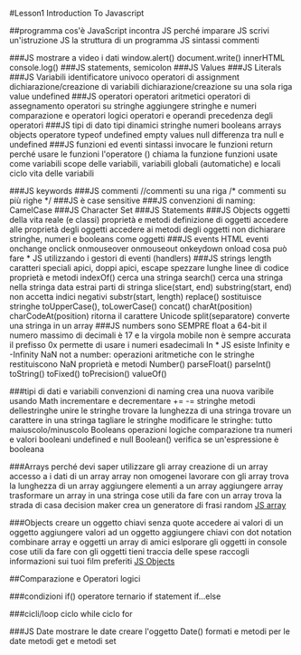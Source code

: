 #Lesson1 Introduction To Javascript

##programma
    cos'è JavaScript
    incontra JS
    perché imparare JS
    scrivi un'istruzione JS
    la struttura di un programma JS
    sintassi
    commenti

###JS mostrare a video i dati
        window.alert()
        document.write()
        innerHTML
        console.log()
###JS statements, semicolon
###JS Values
###JS Literals
###JS Variabili
    identificatore univoco
    operatori di assignment
    dichiarazione/creazione di variabili
    dichiarazione/creazione su una sola riga
    value undefined
###JS operatori
    operatori aritmetici
    operatori di assegnamento
    operatori su stringhe
    aggiungere stringhe e numeri
    comparazione e operatori logici
    operatori e operandi
    precedenza degli operatori
###JS tipi di dato
    tipi dinamici
    stringhe
    numeri
    booleans
    arrays
    objects
    operatore typeof
    undefined
    empty values
    null
    differenza tra null e undefined
###JS funzioni ed eventi
    sintassi
    invocare le funzioni
    return
    perché usare le funzioni
    l'operatore () chiama la funzione
    funzioni usate come variabili
    scope delle variabili, variabili globali (automatiche) e locali
    ciclo vita delle variabili

###JS keywords
###JS commenti
    //commenti su una riga
    /*
        commenti
        su più righe
    */
###JS è case sensitive
###JS convenzioni di naming: CamelCase
###JS Character Set
###JS Statements
###JS Objects
    oggetti della vita reale (e classi)
    proprietà e metodi
    definizione di oggetti
    accedere alle proprietà degli oggetti
    accedere ai metodi degli oggetti
    non dichiarare stringhe, numeri e booleans come oggetti
###JS events
    HTML eventi
        onchange
        onclick
        onmouseover
        onmouseout
        onkeydown
        onload
        cosa può fare * JS utilizzando i gestori di eventi (handlers)
###JS strings
    length
    caratteri speciali
        apici, doppi apici, escape
    spezzare lunghe linee di codice
    proprietà e metodi
        indexOf() cerca una stringa
        search() cerca una stringa nella stringa data
        estrai parti di stringa
            slice(start, end)
            substring(start, end) non accetta indici negativi
            substr(start, length)
        replace() sostituisce stringhe
        toUpperCase(), toLowerCase()
        concat()
        charAt(position)
        charCodeAt(position) ritorna il carattere Unicode
        split(separatore) converte una stringa in un array
###JS numbers
    sono SEMPRE float a 64-bit
    il numero massimo di decimali è 17 e la virgola mobile non è sempre accurata
    il prefisso 0x permette di usare i numeri esadecimali
    In *    JS esiste Infinity e -Infinity
    NaN not a number: operazioni aritmetiche con le stringhe restituiscono NaN
    proprietà e metodi
        Number()
        parseFloat()
        parseInt()
        toString()
        toFixed()
        toPrecision()
        valueOf()

###tipi di dati e variabili
    convenzioni di naming
    crea una nuova varibile usando Math
    incrementare e decrementare
    +=
    -=
    stringhe
        metodi dellestringhe
        unire le stringhe
        trovare la lunghezza di una stringa
        trovare un carattere in una stringa
        tagliare le stringhe
        modificare le stringhe: tutto maiuscolo/minuscolo
    Booleans
        operazioni logiche
        comparazione tra numeri e valori booleani
    undefined e null
    Boolean() verifica se un'espressione è booleana

###Arrays
    perché devi saper utilizzare gli array
    creazione di un array
    accesso a i dati di un array
    array non omogenei
    lavorare con gli array
        trova la lunghezza di un array
        aggiungere elementi a un array
        aggiungere array
        trasformare un array in una stringa
    cose utili da fare con un array
        trova la strada di casa
        decision maker
        crea un generatore di frasi random
[JS array](Lesson2_array.md)

###Objects
    creare un oggetto
        chiavi senza quote
    accedere ai valori di un oggetto
    aggiungere valori ad un oggetto
        aggiungere chiavi con dot notation
    combinare array e oggetti
        un array di amici
    eslporare gli oggetti in console
    cose utili da fare con gli oggetti
        tieni traccia delle spese
        raccogli informazioni sui tuoi film preferiti
[JS Objects](Lesson6_data_structure.md)

##Comparazione e Operatori  logici

###condizioni
    if()
    operatore ternario
    if statement
    if...else

###cicli/loop
    ciclo while
    ciclo for

###JS Date 
    mostrare le date
    creare l'oggetto Date()
    formati e metodi per le date
    metodi get e metodi set

    
